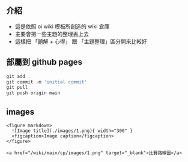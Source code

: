 ## 介紹

- 這是依照 oi wiki 模板所創造的 wiki 倉庫
- 主要會把一些主題的整理丟上去
- 這樣把 「題解 + 心得」 跟 「主題整理」區分開來比較好

## 部屬到 github pages

```powershell
git add .
git commit -m 'initial commit'
git pull
git push origin main
```

## images

```
<figure markdown>
  ![Image title](./images/1.png){ width="300" }
  <figcaption>Image caption</figcaption>
</figure>
```

```
<a href="/wiki/main/cp/images/1.png" target="_blank">比賽路線圖</a>
```

